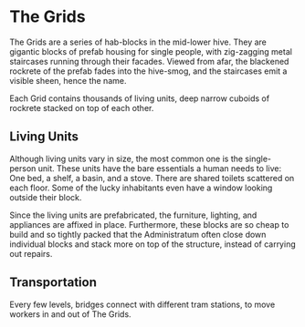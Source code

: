 The Grids
=========

The Grids are a series of hab-blocks in the mid-lower hive.
They are gigantic blocks of prefab housing for single people, with zig-zagging metal staircases running through their facades. Viewed from afar, the blackened rockrete of the prefab fades into the hive-smog, and the staircases emit a visible sheen, hence the name.

Each Grid contains thousands of living units, deep narrow cuboids of rockrete stacked on top of each other.

Living Units
------------

Although living units vary in size, the most common one is the single-person unit.
These units have the bare essentials a human needs to live: One bed, a shelf, a basin, and a stove.
There are shared toilets scattered on each floor.
Some of the lucky inhabitants even have a window looking outside their block.

Since the living units are prefabricated, the furniture, lighting, and appliances are affixed in place.
Furthermore, these blocks are so cheap to build and so tightly packed that the Administratum often close down individual blocks and stack more on top of the structure, instead of carrying out repairs.

Transportation
--------------

Every few levels, bridges connect with different tram stations, to move workers in and out of The Grids.
